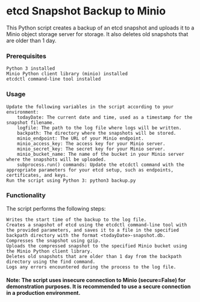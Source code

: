 # etcd Snapshot Backup to Minio

This Python script creates a backup of an etcd snapshot and uploads it to a Minio object storage server for storage. It also deletes old snapshots that are older than 1 day.

### Prerequisites

    Python 3 installed
    Minio Python client library (minio) installed
    etcdctl command-line tool installed

### Usage

    Update the following variables in the script according to your environment:
        todayDate: The current date and time, used as a timestamp for the snapshot filename.
        logfile: The path to the log file where logs will be written.
        backpath: The directory where the snapshots will be stored.
        minio_endpoint: The URL of your Minio endpoint.
        minio_access_key: The access key for your Minio server.
        minio_secret_key: The secret key for your Minio server.
        minio_bucket_name: The name of the bucket in your Minio server where the snapshots will be uploaded.
        subprocess.run() commands: Update the etcdctl command with the appropriate parameters for your etcd setup, such as endpoints, certificates, and keys.
    Run the script using Python 3: python3 backup.py

### Functionality

The script performs the following steps:

    Writes the start time of the backup to the log file.
    Creates a snapshot of etcd using the etcdctl command-line tool with the provided parameters, and saves it to a file in the specified backpath directory with the format <todayDate>-snapshot.db.
    Compresses the snapshot using gzip.
    Uploads the compressed snapshot to the specified Minio bucket using the Minio Python client library.
    Deletes old snapshots that are older than 1 day from the backpath directory using the find command.
    Logs any errors encountered during the process to the log file.

#### Note: The script uses insecure connection to Minio (secure=False) for demonstration purposes. It is recommended to use a secure connection in a production environment.
